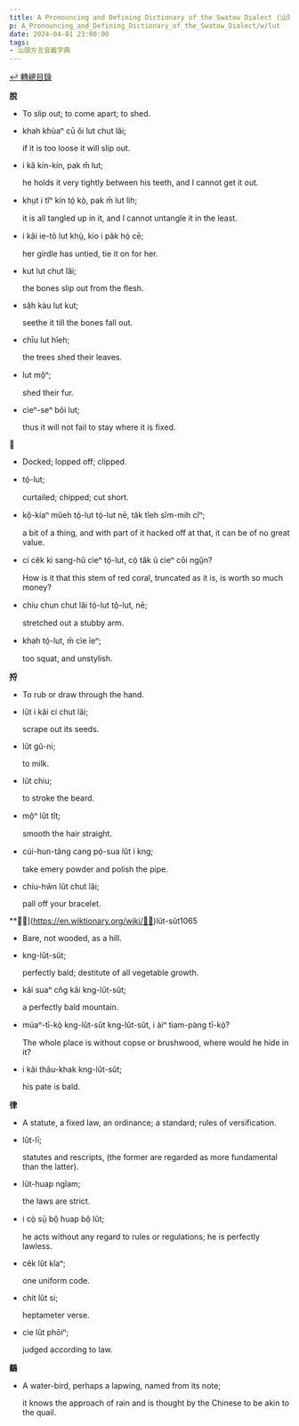 ```yaml
---
title: A Pronouncing and Defining Dictionary of the Swatow Dialect (汕頭方言音義字典) / lut
p: A_Pronouncing_and_Defining_Dictionary_of_the_Swatow_Dialect/w/lut
date: 2024-04-01 23:00:00
tags: 
- 汕頭方言音義字典
---
```


[↩️ 轉總目錄](/A_Pronouncing_and_Defining_Dictionary_of_the_Swatow_Dialect)


**脫**
- To slip out; to come apart; to shed.

- khah khùaⁿ cū ŏi lut chut lâi;

  if it is too loose it will slip out.

- i kă kín-kín, pak m̄ lut;

  he holds it very tightly between his teeth, and I cannot get it out.

- khṳt i tîⁿ kín tó̤ kò̤, pak m̄ lut lih;

  it is all tangled up in it, and I cannot untangle it in the least.

- i kâi ie-tŏ lut khṳ̀, kio i pâk hó̤ cē;

  her girdle has untied, tie it on for her.

- kut lut chut lâi;

  the bones slip out from the flesh.

- sâh kàu lut kut;

  seethe it till the bones fall out.

- chīu lut hîeh;

  the trees shed their leaves.

- lut mô̤ⁿ;

  shed their fur.

- cìeⁿ-seⁿ bŏi lut;

  thus it will not fail to stay where it is fixed.

**𥏘**
- Docked; lopped off; clipped.

- tó̤-lut;

  curtailed; chipped; cut short.

- kô̤-kíaⁿ mûeh tó̤-lut tó̤-lut nē, tâk tîeh sĭm-mih cîⁿ;

  a bit of a thing, and with part of it hacked off at that, it can be of no great value.

- cí cêk ki sang-hû cìeⁿ tó̤-lut, cò̤ tâk ŭ cìeⁿ cōi ngṳ̂n?

  How is it that this stem of red coral, truncated as it is, is worth so much money?

- chíu chun chut lâi tó̤-lut tô̤-lut, nē;

  stretched out a stubby arm.

- khah tó̤-lut, m̄ cìe īeⁿ;

  too squat, and unstylish.

**捋**
- To rub or draw through the hand.

- lût i kâi cí chut lâi;

  scrape out its seeds.

- lût gû-ni;

  to milk.

- lût chiu;

  to stroke the beard.

- mô̤ⁿ lût tît;

  smooth the hair straight.

- cúi-hun-tâng cang pó̤-sua lût i kng;

  take emery powder and polish the pipe.

- chíu-hŵn lût chut lâi;

  pall off your bracelet.

**𡼿屼](https://en.wiktionary.org/wiki/𡼿屼)lût-sût1065
- Bare, not wooded, as a hill.

- kng-lût-sût;

  perfectly bald; destitute of all vegetable growth.

- kâi suaⁿ cn̂g kâi kng-lût-sût;

  a perfectly bald mountain.

- múaⁿ-tī-kò̤ kng-lût-sût kng-lût-sût, i àiⁿ tìam-pàng tī-kò̤?

  The whole place is without copse or brushwood, where would he hide in it?

- i kâi thâu-khak kng-lût-sût;

  his pate is bald.

**律**
- A statute, a fixed law, an ordinance; a standard; rules of versification.

- lût-lī;

  statutes and rescripts, (the former are regarded as more fundamental than the latter).

- lût-huap ngîam;

  the laws are strict.

- i cò̤ sṳ̄ bô̤ huap bô̤ lût;

  he acts without any regard to rules or regulations; he is perfectly lawless.

- cêk lût kîaⁿ;

  one uniform code.

- chit lût si;

  heptameter verse.

- cìe lût phōiⁿ;

  judged according to law.

**鷸**

- A water-bird, perhaps a lapwing, named from its note;

  it knows the approach of rain and is thought by the Chinese to be akin to the quail.